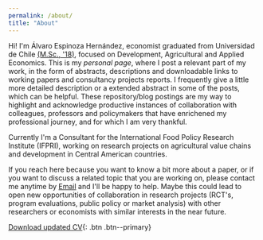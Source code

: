 ```yaml
---
permalink: /about/
title: "About"
---
```


Hi! I'm Álvaro Espinoza Hernández, economist graduated from Universidad de Chile [(M.Sc., '18)](https://www.magcea-uchile.cl/ex-alumnos/listado-ex-alumnos/), focused on Development, Agricultural and Applied Economics. This is my *personal page*, where I post a relevant part of my work, in the form of abstracts, descriptions and downloadable links to working papers and consultancy projects reports. I frequently give a little more detailed description or a extended abstract in some of the posts, which can be helpful. These repository/blog postings are my way to highlight and acknowledge productive instances of collaboration with colleagues, professors and policymakers that have enrichened my professional journey, and for which I am very thankful.

Currently I'm a Consultant for the International Food Policy Research Institute (IFPRI), working on research projects on agricultural value chains and development in Central American countries.

If you reach here because you want to know a bit more about a paper, or if you want to discuss a related topic that you are working on, please contact me anytime by [Email](mailto:alvaro.espinozah@gmail.com) and I'll be happy to help. Maybe this could lead to open new opportunities of collaboration in research projects (RCT's, program evaluations, public policy or market analysis) with other researchers or economists with similar interests in the near future.

[Download updated CV](https://alvaroeh.github.io/assets/cv_eng.pdf){: .btn .btn--primary}

